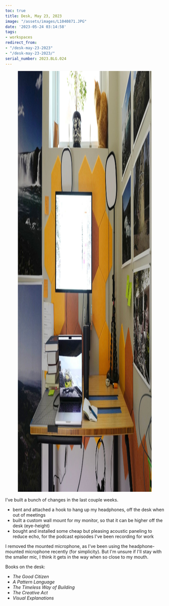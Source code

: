 ```yaml
---
toc: true
title: Desk, May 23, 2023
image: "/assets/images/L1040871.JPG"
date: '2023-05-24 03:14:58'
tags:
- workspaces
redirect_from:
- "/desk-may-23-2023"
- "/desk-may-23-2023/"
serial_number: 2023.BLG.024
---
```

<figure class="kg-card kg-image-card kg-width-full"><img src="/assets/images/L1040871-1.JPG" class="kg-image" alt  width="2000" height="1333" ></figure>

I've built a bunch of changes in the last couple weeks.

- bent and attached a hook to hang up my headphones, off the desk when out of meetings
- built a custom wall mount for my monitor, so that it can be higher off the desk (eye-height)
- bought and installed some cheap but pleasing acoustic paneling to reduce echo, for the podcast episodes I've been recording for work

I removed the mounted microphone, as I've been using the headphone-mounted microphone recently (for simplicity). But I'm unsure if I'll stay with the smaller mic, I think it gets in the way when so close to my mouth.

Books on the desk:

- _The Good Citizen_
- _A Pattern Language_
- _The Timeless Way of Building_
- _The Creative Act_
- _Visual Explanations_
